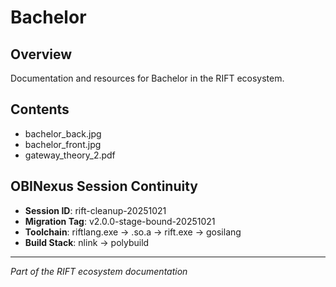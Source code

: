 # Bachelor

## Overview
Documentation and resources for Bachelor in the RIFT ecosystem.

## Contents
- bachelor_back.jpg
- bachelor_front.jpg
- gateway_theory_2.pdf

## OBINexus Session Continuity
- **Session ID**: rift-cleanup-20251021
- **Migration Tag**: v2.0.0-stage-bound-20251021
- **Toolchain**: riftlang.exe → .so.a → rift.exe → gosilang
- **Build Stack**: nlink → polybuild

---
*Part of the RIFT ecosystem documentation*
